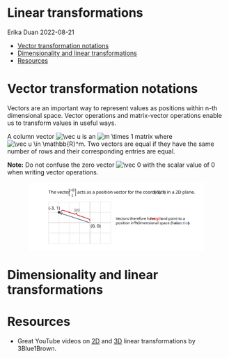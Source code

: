 Linear transformations
================
Erika Duan
2022-08-21

-   [Vector transformation notations](#vector-transformation-notations)
-   [Dimensionality and linear
    transformations](#dimensionality-and-linear-transformations)
-   [Resources](#resources)

# Vector transformation notations

Vectors are an important way to represent values as positions within
n-th dimensional space. Vector operations and matrix-vector operations
enable us to transform values in useful ways.

A column vector
![\\vec u](https://latex.codecogs.com/svg.format?%5Cvec%20u "\vec u") is
an
![m \\times 1](https://latex.codecogs.com/svg.format?m%20%5Ctimes%201 "m \times 1")
matrix where
![\\vec u \\in \\mathbb{R}^m](https://latex.codecogs.com/svg.format?%5Cvec%20u%20%5Cin%20%5Cmathbb%7BR%7D%5Em "\vec u \in \mathbb{R}^m").
Two vectors are equal if they have the same number of rows and their
corresponding entries are equal.

**Note:** Do not confuse the zero vector
![\\vec 0](https://latex.codecogs.com/svg.format?%5Cvec%200 "\vec 0")
with the scalar value of 0 when writing vector operations.

<img src="../figures/linear_systems-vectors.svg" width="80%" style="display: block; margin: auto;" />

# Dimensionality and linear transformations

# Resources

-   Great YouTube videos on
    [2D](https://www.youtube.com/watch?v=kYB8IZa5AuE&list=PLZHQObOWTQDPD3MizzM2xVFitgF8hE_ab&index=3)
    and
    [3D](https://www.youtube.com/watch?v=rHLEWRxRGiM&list=PLZHQObOWTQDPD3MizzM2xVFitgF8hE_ab&index=5)
    linear transformations by 3Blue1Brown.
